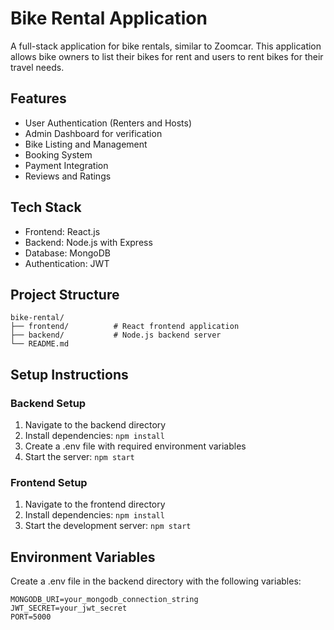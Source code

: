 # Bike Rental Application

A full-stack application for bike rentals, similar to Zoomcar. This application allows bike owners to list their bikes for rent and users to rent bikes for their travel needs.

## Features

- User Authentication (Renters and Hosts)
- Admin Dashboard for verification
- Bike Listing and Management
- Booking System
- Payment Integration
- Reviews and Ratings

## Tech Stack

- Frontend: React.js
- Backend: Node.js with Express
- Database: MongoDB
- Authentication: JWT

## Project Structure

```
bike-rental/
├── frontend/          # React frontend application
├── backend/           # Node.js backend server
└── README.md
```

## Setup Instructions

### Backend Setup
1. Navigate to the backend directory
2. Install dependencies: `npm install`
3. Create a .env file with required environment variables
4. Start the server: `npm start`

### Frontend Setup
1. Navigate to the frontend directory
2. Install dependencies: `npm install`
3. Start the development server: `npm start`

## Environment Variables

Create a .env file in the backend directory with the following variables:
```
MONGODB_URI=your_mongodb_connection_string
JWT_SECRET=your_jwt_secret
PORT=5000
``` 